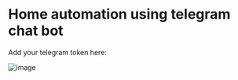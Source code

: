 # Home automation using telegram chat bot

Add your telegram token here:

![image](https://user-images.githubusercontent.com/70768880/139573271-df095b8f-32c9-4605-a6b9-b14c9fa0c152.png)

